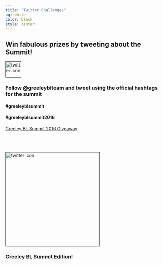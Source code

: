 ```yaml
---
title: "Twitter Challenges"
bg: white
color: black
style: center
---
```


## Win fabulous prizes by tweeting about the Summit!

<a href="">
   <img src="https://cdn1.iconfinder.com/data/icons/logotypes/32/twitter-128.png" alt="twitter icon" style="width:50px;"/>
</a>

### Follow @greeleyblteam and tweet using the official hashtags for the summit

#### #greeleyblsummit

#### #greeleyblsummit2016

<a class="e-widget no-button" href="https://gleam.io/bYpF2/greeley-bl-summit-2016-giveaway" rel="nofollow">Greeley BL Summit 2016 Giveaway</a>
<script type="text/javascript" src="https://js.gleam.io/e.js" async="true"></script>


<br><br><br>
<a href="">
   <img src="http://www.pokemongo.com/static/assets/images/pokemon_go_logo.png" alt="twitter icon" style="width:300px;"/>
</a>

### Greeley BL Summit Edition!
